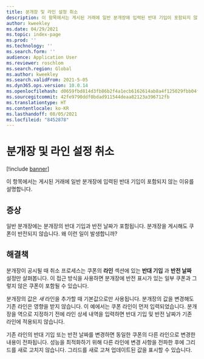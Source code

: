 ```yaml
---
title: 분개장 및 라인 설정 취소
description: 이 항목에서는 게시된 거래에 일반 분개장에 입력된 반대 기입이 포함되지 않는 이유를 설명합니다.
author: kweekley
ms.date: 04/29/2021
ms.topic: index-page
ms.prod: ''
ms.technology: ''
ms.search.form: ''
audience: Application User
ms.reviewer: roschlom
ms.search.region: Global
ms.author: kweekley
ms.search.validFrom: 2021-5-05
ms.dyn365.ops.version: 10.0.14
ms.openlocfilehash: d0659fbd814d3fb86b2f4a1ecb6162614ab8a4f125029fbb04f08cc5fb52b45c
ms.sourcegitcommit: 42fe9790ddf0bdad911544deaa82123a396712fb
ms.translationtype: HT
ms.contentlocale: ko-KR
ms.lasthandoff: 08/05/2021
ms.locfileid: "8452878"
---
```

# <a name="reverse-settings-on-journals-and-lines"></a>분개장 및 라인 설정 취소

[!include [banner](../includes/banner.md)]

이 항목에서는 게시된 거래에 일반 분개장에 입력된 반대 기입이 포함되지 않는 이유를 설명합니다.  

## <a name="symptom"></a>증상

일반 분개장에는 분개장의 반대 기입과 반전 날짜가 포함됩니다. 분개장을 게시해도 쿠폰이 반전되지 않습니다. 왜 이런 일이 발생합니까?

## <a name="resolution"></a>해결책

분개장이 공시될 때 취소 프로세스는 쿠폰의 **라인** 섹션에 있는 **반대 기입** 과 **반전 날짜** 설정만 살펴봅니다. 이 접근 방식을 사용하면 분개장에 반전 표시가 있는 일부 쿠폰과 그렇지 않은 쿠폰이 포함될 수 있습니다.

분개장의 값은 *새* 라인을 추가할 때 기본값으로만 사용됩니다. 분개장의 값을 변경해도 기존 라인은 영향을 받지 않습니다. 이 예에서는 쿠폰 라인이 먼저 입력되었습니다. 분개장을 역으로 지정하기 전에 라인 상세 내역을 입력하면 반대 기입 및 반전 날짜가 기존 라인에 적용되지 않습니다.

기존 라인의 반대 기입 또는 반전 날짜를 변경하면 동일한 쿠폰의 다른 라인으로 변경한 내용이 전파됩니다. 성능을 최적화하기 위해 다른 라인에 변경 사항을 전파한 후에 그리드를 새로 고치지 않습니다. 그리드를 새로 고쳐 업데이트된 값을 표시할 수 있습니다.



